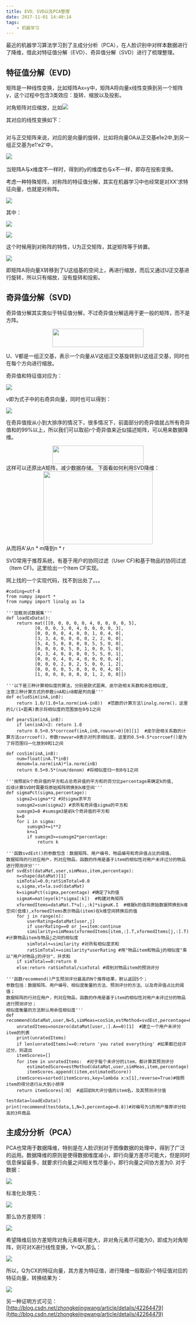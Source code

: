 ```yaml
---
title: EVD、SVD以及PCA整理
date: 2017-11-01 14:40:14
tags:
	- 机器学习
---
```

最近的机器学习算法学习到了主成分分析（PCA），在人脸识别中对样本数据进行了降维，借此对特征值分解（EVD）、奇异值分解（SVD）进行了梳理整理。

## 特征值分解（EVD)

矩阵是一种线性变换，比如矩阵Ax=y中，矩阵A将向量x线性变换到另一个矩阵y，这个过程中包含3类效应：旋转、缩放以及投影。
<!-- more -->

对角矩阵对应缩放，比如![](https://i.imgur.com/s5t13lw.png)

其对应的线性变换如下：

<img alt="" src="http://img.blog.csdn.net/20140118132422328">

对与正交矩阵来说，对应的是向量的旋转，比如将向量OA从正交基e1e2中,到另一组正交基为e1'e2'中，

![](https://i.imgur.com/GMLZwPD.png)
<img alt="" src="http://img.blog.csdn.net/20150123124108372?watermark/2/text/aHR0cDovL2Jsb2cuY3Nkbi5uZXQvemhvbmdrZWppbmd3YW5n/font/5a6L5L2T/fontsize/400/fill/I0JBQkFCMA==/dissolve/70/gravity/SouthEast">

当矩阵A与x维度不一样时，得到的y的维度也与x不一样，即存在投影变换。

考虑一种特殊矩阵，对称阵的特征值分解，其实在机器学习中也经常是对XX'求特征向量，也就是对称阵。

![](https://i.imgur.com/LLiUV34.png)

其中：

![](https://i.imgur.com/2SkuNLs.png)

![](https://i.imgur.com/5abYT6K.png)

这个时候用到对称阵的特性，U为正交矩阵，其逆矩阵等于转置。

![](https://i.imgur.com/Jstukbo.png)

即矩阵A将向量X转移到了U这组基的空间上，再进行缩放，而后又通过U正交基进行旋转，所以只有缩放，没有旋转和投影。

## 奇异值分解（SVD)

奇异值分解其实类似于特征值分解，不过奇异值分解适用于更一般的矩阵，而不是方阵。

<div align=center>
	<img src="https://i.imgur.com/Gp5sZub.png" width="250" height="50">
</div>

U、V都是一组正交基，表示一个向量从V这组正交基旋转到U这组正交基，同时也在每个方向进行缩放。

奇异值和特征值对应为：

![](https://i.imgur.com/FbOWs0v.png)

v即为式子中的右奇异向量，同时也可以得到：

![](https://i.imgur.com/TUH2piG.png)

在奇异值按从小到大排序的情况下，很多情况下，前面部分的奇异值就占所有奇异值和的99%以上，所以我们可以取前r个奇异值来近似描述矩阵，可以用来数据降维。
<div align=center>
	<img src="https://i.imgur.com/kckZiod.png" width="250" height="50">
</div>
这样可以还原出A矩阵，减少数据存储。
下面看如何利用SVD降维：
<div align=center>
	<img src="https://i.imgur.com/fKT2IuH.png" width="300" height="200">
</div>
从而将A'从n * m降到n * r

SVD常用于推荐系统，有基于用户的协同过滤（User CF)和基于物品的协同过滤（Item CF)。这里给出一个Item CF实现。

网上找的一个实现代码，找不到出处了。。。

	#coding=utf-8
	from numpy import *
	from numpy import linalg as la
	
	'''加载测试数据集'''
	def loadExData():
	    return mat([[0, 0, 0, 0, 0, 4, 0, 0, 0, 0, 5],
	           [0, 0, 0, 3, 0, 4, 0, 0, 0, 0, 3],
	           [0, 0, 0, 0, 4, 0, 0, 1, 0, 4, 0],
	           [3, 3, 4, 0, 0, 0, 0, 2, 2, 0, 0],
	           [5, 4, 5, 0, 0, 0, 0, 5, 5, 0, 0],
	           [0, 0, 0, 0, 5, 0, 1, 0, 0, 5, 0],
	           [4, 3, 4, 0, 0, 0, 0, 5, 5, 0, 1],
	           [0, 0, 0, 4, 0, 4, 0, 0, 0, 0, 4],
	           [0, 0, 0, 2, 0, 2, 5, 0, 0, 1, 2],
	           [0, 0, 0, 0, 5, 0, 0, 0, 0, 4, 0],
	           [1, 0, 0, 0, 0, 0, 0, 1, 2, 0, 0]])
	
	'''以下是三种计算相似度的算法，分别是欧式距离、皮尔逊相关系数和余弦相似度,
	注意三种计算方式的参数inA和inB都是列向量'''
	def ecludSim(inA,inB):
	    return 1.0/(1.0+la.norm(inA-inB))  #范数的计算方法linalg.norm()，这里的1/(1+距离)表示将相似度的范围放在0与1之间
	
	def pearsSim(inA,inB):
	    if len(inA)<3: return 1.0
	    return 0.5+0.5*corrcoef(inA,inB,rowvar=0)[0][1]  #皮尔逊相关系数的计算方法corrcoef()，参数rowvar=0表示对列求相似度，这里的0.5+0.5*corrcoef()是为了将范围归一化放到0和1之间
	
	def cosSim(inA,inB):
	    num=float(inA.T*inB)
	    denom=la.norm(inA)*la.norm(inB)
	    return 0.5+0.5*(num/denom) #将相似度归一到0与1之间
	
	'''按照前k个奇异值的平方和占总奇异值的平方和的百分比percentage来确定k的值,
	后续计算SVD时需要将原始矩阵转换到k维空间'''
	def sigmaPct(sigma,percentage):
	    sigma2=sigma**2 #对sigma求平方
	    sumsgm2=sum(sigma2) #求所有奇异值sigma的平方和
	    sumsgm3=0 #sumsgm3是前k个奇异值的平方和
	    k=0
	    for i in sigma:
	        sumsgm3+=i**2
	        k+=1
	        if sumsgm3>=sumsgm2*percentage:
	            return k
	
	'''函数svdEst()的参数包含：数据矩阵、用户编号、物品编号和奇异值占比的阈值，
	数据矩阵的行对应用户，列对应物品，函数的作用是基于item的相似性对用户未评过分的物品进行预测评分'''
	def svdEst(dataMat,user,simMeas,item,percentage):
	    n=shape(dataMat)[1]
	    simTotal=0.0;ratSimTotal=0.0
	    u,sigma,vt=la.svd(dataMat)
	    k=sigmaPct(sigma,percentage) #确定了k的值
	    sigmaK=mat(eye(k)*sigma[:k])  #构建对角矩阵
	    xformedItems=dataMat.T*u[:,:k]*sigmaK.I  #根据k的值将原始数据转换到k维空间(低维),xformedItems表示物品(item)在k维空间转换后的值
	    for j in range(n):
	        userRating=dataMat[user,j]
	        if userRating==0 or j==item:continue
	        similarity=simMeas(xformedItems[item,:].T,xformedItems[j,:].T) #计算物品item与物品j之间的相似度
	        simTotal+=similarity #对所有相似度求和
	        ratSimTotal+=similarity*userRating #用"物品item和物品j的相似度"乘以"用户对物品j的评分"，并求和
	    if simTotal==0:return 0
	    else:return ratSimTotal/simTotal #得到对物品item的预测评分
	
	'''函数recommend()产生预测评分最高的N个推荐结果，默认返回5个；
	参数包括：数据矩阵、用户编号、相似度衡量的方法、预测评分的方法、以及奇异值占比的阈值；
	数据矩阵的行对应用户，列对应物品，函数的作用是基于item的相似性对用户未评过分的物品进行预测评分；
	相似度衡量的方法默认用余弦相似度'''
	def recommend(dataMat,user,N=5,simMeas=cosSim,estMethod=svdEst,percentage=0.9):
	    unratedItems=nonzero(dataMat[user,:].A==0)[1]  #建立一个用户未评分item的列表
	    print(unratedItems)
	    if len(unratedItems)==0:return 'you rated everything' #如果都已经评过分，则退出
	    itemScores=[]
	    for item in unratedItems:  #对于每个未评分的item，都计算其预测评分
	        estimatedScore=estMethod(dataMat,user,simMeas,item,percentage)
	        itemScores.append((item,estimatedScore))
	    itemScores=sorted(itemScores,key=lambda x:x[1],reverse=True)#按照item的得分进行从大到小排序
	    return itemScores[:N]  #返回前N大评分值的item名，及其预测评分值
	
	testdata=loadExData()
	print(recommend(testdata,1,N=3,percentage=0.8))#对编号为1的用户推荐评分较高的3件商品

## 主成分分析（PCA）
PCA也常用于数据降维，特别是在人脸识别对于图像数据的处理中，得到了广泛的运用。数据降维的原则是使得数据维度减小，即行向量方差尽可能大，但是同时信息保留最多，就要求行向量之间相关性尽量小，即行向量之间协方差为0.
对于数据：

![](https://i.imgur.com/t8KFr7N.png)

标准化处理先：

![](https://i.imgur.com/dRX80IG.png)

那么协方差矩阵：

![](https://i.imgur.com/KFs2TqU.png)

希望降维后协方差矩阵对角元素极可能大，非对角元素尽可能为0，即成为对角矩阵，则可对X进行线性变换，Y=QX,那么：

![](https://i.imgur.com/MsufQmF.png)

所以，Q为CX的特征向量，其方差为特征值，进行降维一般取前r个特征值对应的特征向量，转换结果为：

![](https://i.imgur.com/N9dKJmz.png)

另一种证明方式可见：[http://blog.csdn.net/zhongkejingwang/article/details/42264479](http://blog.csdn.net/zhongkejingwang/article/details/42264479)




